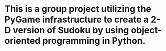 # This is a group project utilizing the PyGame infrastructure to create a 2-D version of Sudoku by using object-oriented programming in Python.
